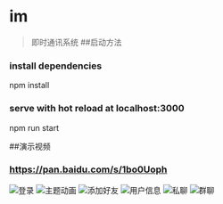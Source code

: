 # im

> 即时通讯系统
##启动方法
### install dependencies
npm install
### serve with hot reload at localhost:3000
npm run start

##演示视频
### https://pan.baidu.com/s/1bo0Uoph
![登录](https://github.com/qtFo15e/im/blob/master/demo/登录.png)
![主题动画](https://github.com/qtFo15e/im/blob/master/demo/主题动画.png)
![添加好友](https://github.com/qtFo15e/im/blob/master/demo/添加好友.png)
![用户信息](https://github.com/qtFo15e/im/blob/master/demo/用户信息.png)
![私聊](https://github.com/qtFo15e/im/blob/master/demo/私聊.png)
![群聊](https://github.com/qtFo15e/im/blob/master/demo/群聊.png)

